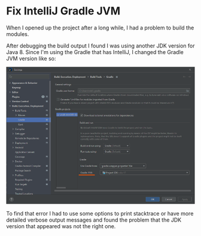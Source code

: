 <!-- Copyright (c) 2022 Tobias Briones. All rights reserved. -->
<!-- SPDX-License-Identifier: BSD-3-Clause -->
<!-- This file is part of https://github.com/tobiasbriones/cp-unah-mm545-distributed-text-file-system -->

# Fix IntelliJ Gradle JVM

When I opened up the project after a long while, I had a problem to build
the modules.

After debugging the build output I found I was using another JDK version for
Java 8. Since I'm using the Gradle that has IntelliJ, I changed the Gradle JVM
version like so:

![Fix IntelliJ Gradle JVM](fix-intellij-gradle-jvm.png)

To find that error I had to use some options to print stacktrace or have 
more detailed verbose output messages and found the problem that the JDK 
version that appeared was not the right one.
